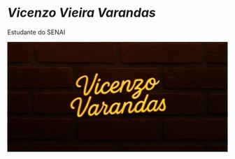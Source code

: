 # _Vicenzo Vieira Varandas_
Estudante do SENAI



![Imagem Feita por mim](https://raw.githubusercontent.com/VICENZOvava/Arquivo-C/refs/heads/main/BANNER.png)
